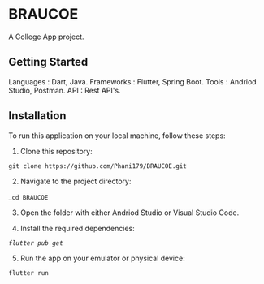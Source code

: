 # BRAUCOE

A College App project.

## Getting Started

Languages : Dart, Java.
Frameworks : Flutter, Spring Boot.
Tools : Andriod Studio, Postman.
API : Rest API's.

## Installation 

To run this application on your local machine, follow these steps:

1. Clone this repository:

`git clone https://github.com/Phani179/BRAUCOE.git`

2. Navigate to the project directory:

_`cd BRAUCOE`

3. Open the folder with either Andriod Studio or Visual Studio Code.

4. Install the required dependencies:

_`flutter pub get`_

5. Run the app on your emulator or physical device:

`flutter run`

